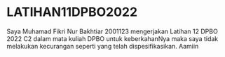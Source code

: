 
# LATIHAN11DPBO2022

Saya Muhamad Fikri Nur Bakhtiar 2001123 mengerjakan Latihan 12 DPBO 2022 C2 dalam mata kuliah DPBO untuk keberkahanNya maka saya tidak melakukan kecurangan seperti yang telah dispesifikasikan. Aamiin
